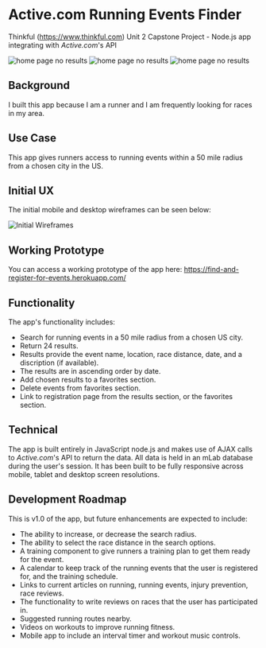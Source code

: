 # Active.com Running Events Finder
Thinkful (https://www.thinkful.com) Unit 2 Capstone Project - Node.js app integrating with *Active.com*'s API

![home page no results](https://brandylavoy.github.io/node-capstone-find-and-register-for-events/git_hub_images/home-page-no-results.png)
![home page no results](https://brandylavoy.github.io/node-capstone-find-and-register-for-events/git_hub_images/home-page-with-results.png)
![home page no results](https://brandylavoy.github.io/node-capstone-find-and-register-for-events/git_hub_images/home-page-with-favorites.png)

## Background

I built this app because I am a runner and I am frequently looking for races in my area.

## Use Case

This app gives runners access to running events within a 50 mile radius from a chosen city in the US. 

## Initial UX

The initial mobile and desktop wireframes can be seen below:

![Initial Wireframes](http://jonwade.digital/github-images/guardian-api-image.jpg)

## Working Prototype

You can access a working prototype of the app here: https://find-and-register-for-events.herokuapp.com/

## Functionality
The app's functionality includes:

* Search for running events in a 50 mile radius from a chosen US city.
* Return 24 results.
* Results provide the event name, location, race distance, date, and a discription (if available).
* The results are in ascending order by date.
* Add chosen results to a favorites section.
* Delete events from favorites section.
* Link to registration page from the results section, or the favorites section.

## Technical

The app is built entirely in JavaScript node.js and makes use of AJAX calls to *Active.com*'s API to return the data. All data is held in an mLab database during the user's session. It has been built to be fully responsive across mobile, tablet and desktop screen resolutions.

## Development Roadmap

This is v1.0 of the app, but future enhancements are expected to include:

* The ability to increase, or decrease the search radius.
* The ability to select the race distance in the search options.
* A training component to give runners a training plan to get them ready for the event.
* A calendar to keep track of the running events that the user is registered for, and the training schedule.
* Links to current articles on running, running events, injury prevention, race reviews.
* The functionality to write reviews on races that the user has participated in. 
* Suggested running routes nearby.
* Videos on workouts to improve running fitness.
* Mobile app to include an interval timer and workout music controls. 
